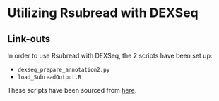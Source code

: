 # Utilizing Rsubread with DEXSeq

## Link-outs
In order to use Rsubread with DEXSeq, the 2 scripts have been set up:
- `dexseq_prepare_annotation2.py`
- `load_SubreadOutput.R`

These scripts have been sourced from [here](https://github.com/vivekbhr/Subread_to_DEXSeq).